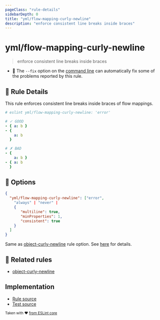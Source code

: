 ```yaml
---
pageClass: "rule-details"
sidebarDepth: 0
title: "yml/flow-mapping-curly-newline"
description: "enforce consistent line breaks inside braces"
---
```

# yml/flow-mapping-curly-newline

> enforce consistent line breaks inside braces

- :wrench: The `--fix` option on the [command line](https://eslint.org/docs/user-guide/command-line-interface#fixing-problems) can automatically fix some of the problems reported by this rule.

## :book: Rule Details

This rule enforces consistent line breaks inside braces of flow mappings.

<eslint-code-block fix>

```yaml
# eslint yml/flow-mapping-curly-newline: 'error'

# ✓ GOOD
- { a: b }
- {
    a: b
  }

# ✗ BAD
- {
    a: b }
- { a: b
  }
```

</eslint-code-block>

## :wrench: Options

```json
{
  "yml/flow-mapping-curly-newline": ["error",
    "always" | "never" |
    {
       "multiline": true,
       "minProperties": 1,
       "consistent": true
    }
  ]
}
```

Same as [object-curly-newline] rule option. See [here](https://eslint.org/docs/rules/object-curly-newline#options) for details. 

## :couple: Related rules

- [object-curly-newline]

[object-curly-newline]: https://eslint.org/docs/rules/object-curly-newline

## Implementation

- [Rule source](https://github.com/ota-meshi/eslint-plugin-yml/blob/master/src/rules/flow-mapping-curly-newline.ts)
- [Test source](https://github.com/ota-meshi/eslint-plugin-yml/blob/master/tests/src/rules/flow-mapping-curly-newline.js)

<sup>Taken with ❤️ [from ESLint core](https://eslint.org/docs/rules/object-curly-newline)</sup>
